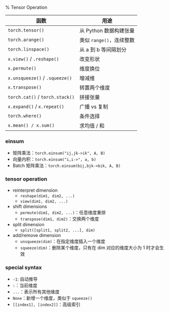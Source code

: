 % Tensor Operation


| 函数                              | 用途                |
| ------------------------------- | ----------------- |
| `torch.tensor()`                | 从 Python 数据构建张量   |
| `torch.arange()`                | 类似 `range()`，连续整数 |
| `torch.linspace()`              | 从 a 到 b 等间隔划分     |
| `x.view()` / `.reshape()`       | 改变形状              |
| `x.permute()`                   | 维度换位              |
| `x.unsqueeze()` / `.squeeze()`  | 增减维               |
| `x.transpose()`                 | 转置两个维度            |
| `torch.cat()` / `torch.stack()` | 拼接张量              |
| `x.expand()` / `x.repeat()`     | 广播 vs 复制          |
| `torch.where()`                 | 条件选择              |
| `x.mean() / x.sum()`            | 求均值 / 和           |

### einsum

- 矩阵乘法：`torch.einsum("ij,jk->ik", A, B)`
- 向量内积：`torch.einsum("i,i->", a, b)`
- Batch 矩阵乘法：`torch.einsum(bij,bjk->bik, A, B)`

### tensor operation

- reinterpret dimension
    - `reshape(dim1, dim2, ...)`
    - `view(dim1, dim2, ...)`
- shift dimensions
    - `permute(dim1, dim2, ...)`：任意维度重排
    - `transpose(dim1, dim2)`：交换两个维度
- split dimension
    - `split([split1, split2, ...], dim)`
- add/remove dimension
    - `unsqueeze(dim)`：在指定维度插入一个维度
    - `squeeze(dim)`：删除某个维度，只有在 dim 对应的维度大小为 1 时才会生效

### special syntax

- `-1`: 自动推导
- `:`：当前维度
- `...`：表示所有其他维度
- `None`：新增一个维度，类似于 `squeeze()`
- `[[index1], [index2]]`：高级索引
